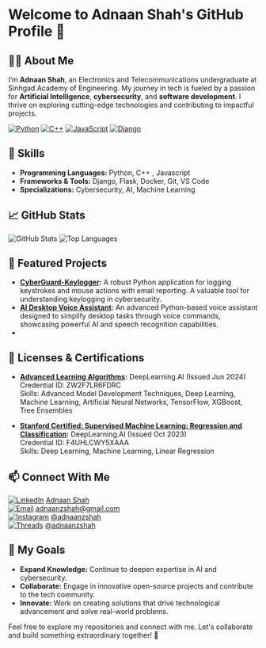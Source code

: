 # Welcome to Adnaan Shah's GitHub Profile 👋

## 👨‍💻 About Me
I’m **Adnaan Shah**, an Electronics and Telecommunications undergraduate at Sinhgad Academy of Engineering. My journey in tech is fueled by a passion for **Artificial Intelligence**, **cybersecurity**, and **software development**. I thrive on exploring cutting-edge technologies and contributing to impactful projects.

[![Python](https://img.shields.io/badge/-Python-306998?style=flat&logo=python&logoColor=white)](https://www.python.org/)
[![C++](https://img.shields.io/badge/-C%2B%2B-00599C?style=flat&logo=c%2B%2B&logoColor=white)](https://isocpp.org/)
[![JavaScript](https://img.shields.io/badge/-JavaScript-F7DF1E?style=flat&logo=javascript&logoColor=black)](https://developer.mozilla.org/en-US/docs/Web/JavaScript)
[![Django](https://img.shields.io/badge/-Django-092E20?style=flat&logo=django&logoColor=white)](https://www.djangoproject.com/)

## 🔧 Skills
- **Programming Languages:** Python, C++ , Javascript
- **Frameworks & Tools:** Django, Flask, Docker, Git, VS Code
- **Specializations:** Cybersecurity, AI, Machine Learning

## 📈 GitHub Stats
![GitHub Stats](https://github-readme-stats.vercel.app/api?username=adnaanzshah&show_icons=true&count_private=true&hide_title=true&hide_border=true&theme=radical)
![Top Languages](https://github-readme-stats.vercel.app/api/top-langs/?username=adnaanzshah&layout=compact&hide_title=true&hide_border=true&theme=radical)


## 🚀 Featured Projects
- **[CyberGuard-Keylogger](https://github.com/adnaanzshah/CyberGuard-Keylogger):** A robust Python application for logging keystrokes and mouse actions with email reporting. A valuable tool for understanding keylogging in cybersecurity.
- **[AI Desktop Voice Assistant](https://github.com/adnaanzshah/AI_Desktop_Voice_Assistant):** An advanced Python-based voice assistant designed to simplify desktop tasks through voice commands, showcasing powerful AI and speech recognition capabilities.
- 
## 📜 Licenses & Certifications
- **[Advanced Learning Algorithms](https://www.deeplearning.ai/):** DeepLearning.AI (Issued Jun 2024)  
  Credential ID: ZW2F7LR6FDRC  
  Skills: Advanced Model Development Techniques, Deep Learning, Machine Learning, Artificial Neural Networks, TensorFlow, XGBoost, Tree Ensembles
  
- **[Stanford Certified: Supervised Machine Learning: Regression and Classification](https://www.deeplearning.ai/):** DeepLearning.AI (Issued Oct 2023)  
  Credential ID: F4UHLCWY5XAAA  
  Skills: Deep Learning, Machine Learning, Linear Regression
  
## 📫 Connect With Me
[![LinkedIn](https://img.shields.io/badge/-LinkedIn-0077B5?style=flat&logo=linkedin&logoColor=white)](https://www.linkedin.com/in/adnaanzshah) [Adnaan Shah](https://www.linkedin.com/in/adnaanzshah)  
[![Email](https://img.shields.io/badge/-Email-D14836?style=flat&logo=gmail&logoColor=white)](mailto:adnaanzshah@gmail.com) [adnaanzshah@gmail.com](mailto:adnaanzshah@gmail.com)  
[![Instagram](https://img.shields.io/badge/-Instagram-E4405F?style=flat&logo=instagram&logoColor=white)](https://www.instagram.com/adnaanzshah) [@adnaanzshah](https://www.instagram.com/adnaanzshah)  
[![Threads](https://img.shields.io/badge/-Threads-000000?style=flat&logo=threads&logoColor=white)](https://www.threads.net/@adnaanzshah) [@adnaanzshah](https://www.threads.net/@adnaanzshah)

## 🎯 My Goals
- **Expand Knowledge:** Continue to deepen expertise in AI and cybersecurity.
- **Collaborate:** Engage in innovative open-source projects and contribute to the tech community.
- **Innovate:** Work on creating solutions that drive technological advancement and solve real-world problems.

Feel free to explore my repositories and connect with me. Let's collaborate and build something extraordinary together! 🌟

